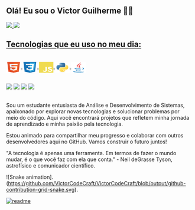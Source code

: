 ## Olá! Eu sou o Victor Guilherme 🖐🏽

<div>
    <a href="https://github.com/VictorCodeCraft">
    <img height="180em" src="https://github-readme-stats.vercel.app/api?username=VictorCodeCraft&show_icons=true&theme=dark"/>
    <img height="180em" src="https://github-readme-stats.vercel.app/api/top-langs?username=VictorCodeCraft&layout=compact&langs_count=16&theme=dark"/>
</div>

## Tecnologias que eu uso no meu dia: 

<div style="display: inline_block"><br/>
    <img align="center" alt="Victor-HTML" height="30" width="40" src="https://raw.githubusercontent.com/devicons/devicon/master/icons/html5/html5-original.svg"/>
    <img align="center" alt="Victor-CSS" height="30" width="40" src="https://raw.githubusercontent.com/devicons/devicon/master/icons/css3/css3-original.svg"/>
    <img align="center" alt="Victor-JS" height="30" width="40" src="https://raw.githubusercontent.com/devicons/devicon/master/icons/javascript/javascript-plain.svg"/>
    <img align="center" alt="Victor-Python" height="30" width="40"  src="https://raw.githubusercontent.com/devicons/devicon/master/icons/python/python-original.svg"/>
    <img align="center" alt="Victor-Java" height="30" width="40" src="https://raw.githubusercontent.com/devicons/devicon/master/icons/java/java-original.svg"/>
</div>
 
##

<div>
   <a href="https://discord.com/invite/atjrW5vg"><img src="https://img.shields.io/badge/Discord-7289DA?style=for-the-badge&logo=discord&logoColor=white" target="_blank"></a>
   <a href="https://www.linkedin.com/in/victor-g-15105321a/"><img src="https://img.shields.io/badge/LinkedIn-0077B5?style=for-the-badge&logo=linkedin&logoColor=white" target="_blank"></a>
   <a href="https://www.instagram.com/s.victorguilherme?igsh=dWY5bWt2eXl0b2Fr"><img src="https://img.shields.io/badge/Instagram-E4405F?style=for-the-badge&logo=instagram&logoColor=white" target="_blank"></a>
   <a href="guilhermesantana1240@gmail.com"><img src="https://img.shields.io/badge/Gmail-D14836?style=for-the-badge&logo=gmail&logoColor=white" target="_blank"></a>
</div>

<br/>

 Sou um estudante entusiasta de Análise e Desenvolvimento de Sistemas, apaixonado por explorar novas tecnologias e solucionar problemas por meio do código. Aqui você encontrará projetos que refletem minha jornada de aprendizado e minha paixão pela tecnologia.

Estou animado para compartilhar meu progresso e colaborar com outros desenvolvedores aqui no GitHub. Vamos construir o futuro juntos!

"A tecnologia é apenas uma ferramenta. Em termos de fazer o mundo mudar, é o que você faz com ela que conta." - Neil deGrasse Tyson, astrofísico e comunicador científico.

![Snake animation].(https://github.com/VictorCodeCraft/VictorCodeCraft/blob/output/github-contribution-grid-snake.svg).

[![readme](https://github-readme-stats.vercel.app/api/pin/?username=VictorCodeCraft&repo=VictorCodeCraft&theme=react)](https://github.com/VictorCodeCraft/VictorCodeCraft)
